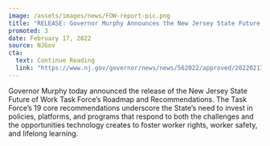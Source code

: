 ```yaml
---
image: /assets/images/news/FOW-report-pic.png
title: "RELEASE: Governor Murphy Announces the New Jersey State Future of Work Task Force’s Roadmap and Recommendations"
promoted: 3
date: February 17, 2022
source: NJGov
cta:
  text: Continue Reading
  link: "https://www.nj.gov/governor/news/news/562022/approved/20220217a.shtml"
---
```


Governor Murphy today announced the release of the New Jersey State Future of Work Task Force’s Roadmap and Recommendations. The Task Force’s 19 core recommendations underscore the State’s need to invest in policies, platforms, and programs that respond to both the challenges and the opportunities technology creates to foster worker rights, worker safety, and lifelong learning.
